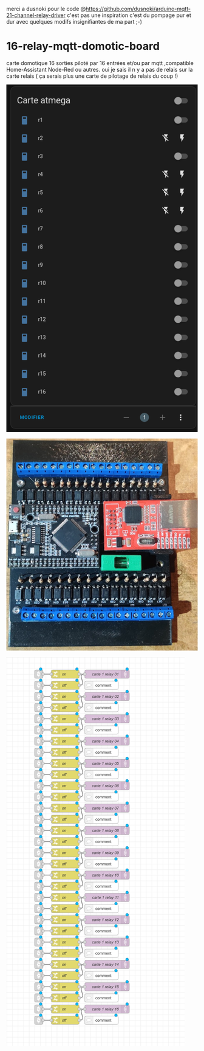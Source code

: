 merci a dusnoki pour le code @https://github.com/dusnoki/arduino-mqtt-21-channel-relay-driver
c'est pas une inspiration c'est du pompage pur et dur avec quelques modifs insignifiantes de ma part ;-)

# 16-relay-mqtt-domotic-board
carte domotique 16 sorties piloté par 16 entrées et/ou par mqtt ,compatible Home-Assistant Node-Red ou autres.
oui je sais il n y a pas de relais sur la carte relais ( ça serais plus une carte de pilotage de relais du coup !)


![Resultat possible dans Home-Assistant](Capture-20231004195541-507x921.png "https://github.com/supperdd/16-relay-mqtt-domotic-board/blob/main/")

![Carte relais mqtt](relay%20board%20mk2.png "https://github.com/supperdd/16-relay-mqtt-domotic-board/blob/main/")

![Commande des relais depuis Node-Red](node-red%20relay.png "https://github.com/supperdd/16-relay-mqtt-domotic-board/blob/main/")
